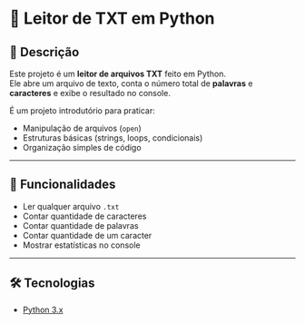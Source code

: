 # 📄 Leitor de TXT em Python

## 📌 Descrição
Este projeto é um **leitor de arquivos TXT** feito em Python.  
Ele abre um arquivo de texto, conta o número total de **palavras** e **caracteres** e exibe o resultado no console.

É um projeto introdutório para praticar:
- Manipulação de arquivos (`open`)
- Estruturas básicas (strings, loops, condicionais)
- Organização simples de código

---

## 🚀 Funcionalidades
- Ler qualquer arquivo `.txt`
- Contar quantidade de caracteres
- Contar quantidade de palavras
- Contar quantidade de um caracter
- Mostrar estatísticas no console

---

## 🛠️ Tecnologias
- [Python 3.x](https://www.python.org/)


